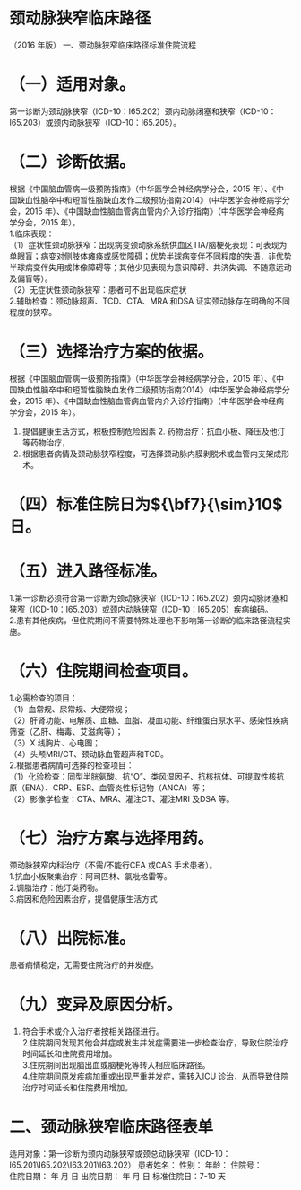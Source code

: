 # 颈动脉狭窄临床路径  
（2016 年版） 一、颈动脉狭窄临床路径标准住院流程  
# （一）适用对象。  
第一诊断为颈动脉狭窄（ICD-10：I65.202）颈内动脉闭塞和狭窄（ICD-10：I65.203）或颈内动脉狭窄（ICD-10：I65.205）。  
# （二）诊断依据。  
根据《中国脑血管病一级预防指南》（中华医学会神经病学分会，2015 年）、《中国缺血性脑卒中和短暂性脑缺血发作二级预防指南2014》（中华医学会神经病学分会，2015 年）、《中国缺血性脑血管病血管内介入诊疗指南》（中华医学会神经病学分会，2015 年）。  
1.临床表现：  
（1）症状性颈动脉狭窄：出现病变颈动脉系统供血区TIA/脑梗死表现：可表现为单眼盲；病变对侧肢体瘫痪或感觉障碍；优势半球病变伴不同程度的失语，非优势半球病变伴失用或体像障碍等；其他少见表现为意识障碍、共济失调、不随意运动及偏盲等）。  
（2）无症状性颈动脉狭窄：患者可不出现临床症状  
2.辅助检查：颈动脉超声、TCD、CTA、MRA 和DSA 证实颈动脉存在明确的不同程度的狭窄。  
# （三）选择治疗方案的依据。  
根据《中国脑血管病一级预防指南》（中华医学会神经病学分会，2015 年）、《中国缺血性脑卒中和短暂性脑缺血发作二级预防指南2014》（中华医学会神经病学分会，2015 年）、《中国缺血性脑血管病血管内介入诊疗指南》（中华医学会神经病学分会，2015 年）。  
1. 提倡健康生活方式，积极控制危险因素 2. 药物治疗：抗血小板、降压及他汀等药物治疗，  
3. 根据患者病情及颈动脉狭窄程度，可选择颈动脉内膜剥脱术或血管内支架成形术。  
# （四）标准住院日为${\bf7}{\sim}10$ 日。  
# （五）进入路径标准。  
1.第一诊断必须符合第一诊断为颈动脉狭窄（ICD-10：I65.202）颈内动脉闭塞和狭窄（ICD-10：I65.203）或颈内动脉狭窄（ICD-10：I65.205）疾病编码。  
2.患有其他疾病，但住院期间不需要特殊处理也不影响第一诊断的临床路径流程实施。  
# （六）住院期间检查项目。  
1.必需检查的项目：  
（1）血常规、尿常规、大便常规；  
（2）肝肾功能、电解质、血糖、血脂、凝血功能、纤维蛋白原水平、感染性疾病筛查（乙肝、梅毒、艾滋病等）；  
（3）X 线胸片、心电图；  
（4）头颅MRI/CT、颈动脉血管超声和TCD。  
2.根据患者病情可选择的检查项目：  
（1）化验检查：同型半胱氨酸、抗“O”、类风湿因子、抗核抗体、可提取性核抗原（ENA）、CRP、ESR、血管炎性标记物（ANCA）等；  
（2）影像学检查：CTA、MRA、灌注CT、灌注MRI 及DSA 等。  
# （七）治疗方案与选择用药。  
颈动脉狭窄内科治疗（不需/不能行CEA 或CAS 手术患者）。  
1.抗血小板聚集治疗：阿司匹林、氯吡格雷等。  
2.调脂治疗：他汀类药物。  
3.病因和危险因素治疗，提倡健康生活方式  
# （八）出院标准。  
患者病情稳定，无需要住院治疗的并发症。  
# （九）变异及原因分析。  
1. 符合手术或介入治疗者按相关路径进行。  
2.住院期间发现其他合并症或发生并发症需要进一步检查治疗，导致住院治疗时间延长和住院费用增加。  
3.住院期间出现脑出血或脑梗死等转入相应临床路径。  
4.住院期间原发疾病加重或出现严重并发症，需转入ICU 诊治，从而导致住院治疗时间延长和住院费用增加。  
# 二、颈动脉狭窄临床路径表单  
适用对象：第一诊断为颈内动脉狭窄或颈总动脉狭窄（ICD-10：I65.201\I65.202\I63.201\I63.202） 患者姓名：          性别：     年龄：     住院号：  
住院日期：   年   月   日   出院日期：    年    月    日    标准住院日：7-10 天  
